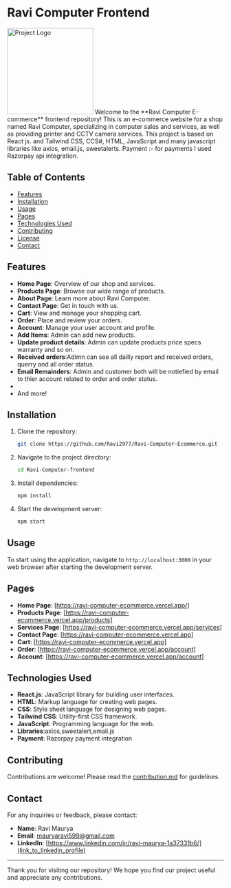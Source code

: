 # Ravi Computer Frontend

<img src="https://firebasestorage.googleapis.com/v0/b/ravi-computer.appspot.com/o/images%2Fnew%20logo%20fixed.png?alt=media&token=6f43e9f1-c7d9-4083-ba95-bdf1ed88a19b" alt="Project Logo" width="200" height="200">
Welcome to the **Ravi Computer E-commerce** frontend repository! This is an e-commerce website for a shop named Ravi Computer, specializing in computer sales and services, as well as providing printer and CCTV camera services.
This project is based on React js. and Tailwind CSS, CCS#, HTML, JavaScript and many javascript libraries like axios, email.js, sweetalerts.
Payment :- for payments I used Razorpay api integration.

## Table of Contents
- [Features](#features)
- [Installation](#installation)
- [Usage](#usage)
- [Pages](#pages)
- [Technologies Used](#technologies-used)
- [Contributing](#contributing)
- [License](#license)
- [Contact](#contact)

## Features
- **Home Page**: Overview of our shop and services.
- **Products Page**: Browse our wide range of products.
- **About Page**: Learn more about Ravi Computer.
- **Contact Page**: Get in touch with us.
- **Cart**: View and manage your shopping cart.
- **Order**: Place and review your orders.
- **Account**: Manage your user account and profile.
- **Add Items**: Admin can add new products.
- **Update product details**: Admin can update products price specs warranty and so on.
- **Received orders**:Adimn can see all dailly report and received orders, querry and all order status.
- **Email Remainders**: Admin and customer both will be notiefied by email to thier account related to order and order status.
- 
- And more!

## Installation

1. Clone the repository:
    ```bash
    git clone https://github.com/Ravi2977/Ravi-Computer-Ecommerce.git
    ```

2. Navigate to the project directory:
    ```bash
    cd Ravi-Computer-frontend
    ```

3. Install dependencies:
    ```bash
    npm install
    ```

4. Start the development server:
    ```bash
    npm start
    ```

## Usage
To start using the application, navigate to `http://localhost:3000` in your web browser after starting the development server.

## Pages

- **Home Page**: [https://ravi-computer-ecommerce.vercel.app/]
- **Products Page**: [https://ravi-computer-ecommerce.vercel.app/products]
- **Services Page**: [https://ravi-computer-ecommerce.vercel.app/services]
- **Contact Page**: [https://ravi-computer-ecommerce.vercel.app]
- **Cart**: [https://ravi-computer-ecommerce.vercel.app]
- **Order**: [https://ravi-computer-ecommerce.vercel.app/account]
- **Account**: [https://ravi-computer-ecommerce.vercel.app/account]

## Technologies Used
- **React.js**: JavaScript library for building user interfaces.
- **HTML**: Markup language for creating web pages.
- **CSS**: Style sheet language for designing web pages.
- **Tailwind CSS**: Utility-first CSS framework.
- **JavaScript**: Programming language for the web.
- **Libraries**:axios,sweetalert,email.js
- **Payment**: Razorpay payment integration

## Contributing

Contributions are welcome! Please read the [contribution.md](contribution.md) for guidelines.


## Contact

For any inquiries or feedback, please contact:
- **Name**: Ravi Maurya
- **Email**: mauryaravi599@gmail.com
- **LinkedIn**: [https://www.linkedin.com/in/ravi-maurya-1a37331b6/](link_to_linkedin_profile)

---

Thank you for visiting our repository! We hope you find our project useful and appreciate any contributions.
